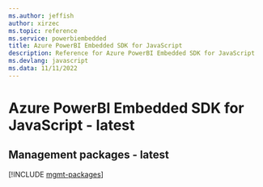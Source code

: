 ```yaml
---
ms.author: jeffish
author: xirzec
ms.topic: reference
ms.service: powerbiembedded
title: Azure PowerBI Embedded SDK for JavaScript
description: Reference for Azure PowerBI Embedded SDK for JavaScript
ms.devlang: javascript
ms.data: 11/11/2022
---
```

# Azure PowerBI Embedded SDK for JavaScript - latest

## Management packages - latest
[!INCLUDE [mgmt-packages](powerbi-embedded-mgmt-index.md)]